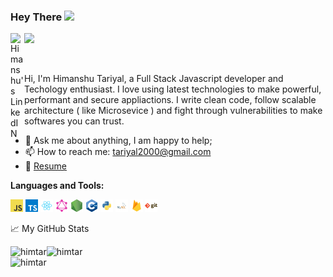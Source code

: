 ### Hey There <img src="https://media.giphy.com/media/hvRJCLFzcasrR4ia7z/giphy.gif" width="25px">

<a href="https://www.linkedin.com/in/himanshu-tariyal">
  <img align="left" alt="Himanshu's LinkedIN" width="22px" src="https://raw.githubusercontent.com/peterthehan/peterthehan/master/assets/linkedin.svg" />
</a>

![](https://visitor-badge.glitch.me/badge?page_id=himtar.himtar)

<br />

Hi, I'm Himanshu Tariyal, a Full Stack Javascript developer and Techology enthusiast. I love using latest technologies to make powerful, performant and secure appliactions. I write clean code, follow scalable architecture ( like Microsevice ) and fight through vulnerabilities to make softwares you can trust.


  
- 💬 Ask me about anything, I am happy to help;
- 📫 How to reach me: tariyal2000@gmail.com
- 📝 [Resume](https://drive.google.com/file/d/1C_uFE0SlFPKBIpyDPMR5GnknMnaXzfJC/view?usp=sharing)

**Languages and Tools:**  

<code><img height="20" src="https://raw.githubusercontent.com/github/explore/80688e429a7d4ef2fca1e82350fe8e3517d3494d/topics/javascript/javascript.png"></code>
<code><img height="20" src="https://raw.githubusercontent.com/github/explore/80688e429a7d4ef2fca1e82350fe8e3517d3494d/topics/typescript/typescript.png"></code>
<code><img height="20" src="https://raw.githubusercontent.com/github/explore/80688e429a7d4ef2fca1e82350fe8e3517d3494d/topics/react/react.png"></code>
<code><img height="20" src="https://raw.githubusercontent.com/github/explore/5c058a388828bb5fde0bcafd4bc867b5bb3f26f3/topics/graphql/graphql.png"></code>
<code><img height="20" src="https://raw.githubusercontent.com/github/explore/80688e429a7d4ef2fca1e82350fe8e3517d3494d/topics/nodejs/nodejs.png"></code>
<code><img height="20" src="https://raw.githubusercontent.com/github/explore/80688e429a7d4ef2fca1e82350fe8e3517d3494d/topics/cpp/cpp.png"></code>
<code><img height="20" src="https://raw.githubusercontent.com/github/explore/80688e429a7d4ef2fca1e82350fe8e3517d3494d/topics/python/python.png"></code>
<code><img height="20" src="https://raw.githubusercontent.com/github/explore/80688e429a7d4ef2fca1e82350fe8e3517d3494d/topics/mysql/mysql.png"></code>
<code><img height="20" src="https://raw.githubusercontent.com/github/explore/80688e429a7d4ef2fca1e82350fe8e3517d3494d/topics/firebase/firebase.png"></code>
<code><img height="20" src="https://raw.githubusercontent.com/github/explore/80688e429a7d4ef2fca1e82350fe8e3517d3494d/topics/git/git.png"></code>



📈 My GitHub Stats

<div style="display:flex;">
<img src="https://github-readme-stats.vercel.app/api/top-langs/?username=himtar&show_icons=true&theme=gotham" alt="himtar" />
<img src="https://github-readme-stats.vercel.app/api?username=himtar&show_icons=true&theme=gotham" alt="himtar" />
</div>

<img src="https://github-readme-stats.vercel.app/api/pin/?username=himtar&show_icons=true&theme=gotham" alt="himtar" />
